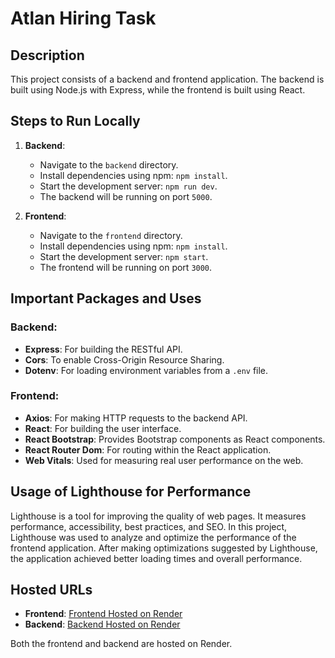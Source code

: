 # Atlan Hiring Task

## Description
This project consists of a backend and frontend application. The backend is built using Node.js with Express, while the frontend is built using React.

## Steps to Run Locally
1. **Backend**:
    - Navigate to the `backend` directory.
    - Install dependencies using npm: `npm install`.
    - Start the development server: `npm run dev`.
    - The backend will be running on port `5000`.

2. **Frontend**:
    - Navigate to the `frontend` directory.
    - Install dependencies using npm: `npm install`.
    - Start the development server: `npm start`.
    - The frontend will be running on port `3000`.

## Important Packages and Uses
### Backend:
- **Express**: For building the RESTful API.
- **Cors**: To enable Cross-Origin Resource Sharing.
- **Dotenv**: For loading environment variables from a `.env` file.

### Frontend:
- **Axios**: For making HTTP requests to the backend API.
- **React**: For building the user interface.
- **React Bootstrap**: Provides Bootstrap components as React components.
- **React Router Dom**: For routing within the React application.
- **Web Vitals**: Used for measuring real user performance on the web.

## Usage of Lighthouse for Performance
Lighthouse is a tool for improving the quality of web pages. It measures performance, accessibility, best practices, and SEO. In this project, Lighthouse was used to analyze and optimize the performance of the frontend application. After making optimizations suggested by Lighthouse, the application achieved better loading times and overall performance.

## Hosted URLs
- **Frontend**: [Frontend Hosted on Render](https://atlan-hiring-task-uwv2.onrender.com/)
- **Backend**: [Backend Hosted on Render](https://atlan-hiring-task.onrender.com/api/v1/home)

Both the frontend and backend are hosted on Render.
